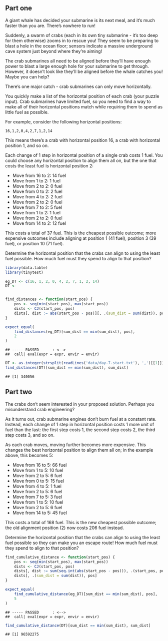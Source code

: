 
## Part one

A giant whale has decided your submarine is its next meal, and it’s much
faster than you are. There’s nowhere to run!

Suddenly, a swarm of crabs (each in its own tiny submarine - it’s too
deep for them otherwise) zooms in to rescue you! They seem to be
preparing to blast a hole in the ocean floor; sensors indicate a massive
underground cave system just beyond where they’re aiming!

The crab submarines all need to be aligned before they’ll have enough
power to blast a large enough hole for your submarine to get through.
However, it doesn’t look like they’ll be aligned before the whale
catches you! Maybe you can help?

There’s one major catch - crab submarines can only move horizontally.

You quickly make a list of the horizontal position of each crab (your
puzzle input). Crab submarines have limited fuel, so you need to find a
way to make all of their horizontal positions match while requiring them
to spend as little fuel as possible.

For example, consider the following horizontal positions:

`16,1,2,0,4,2,7,1,2,14`

This means there’s a crab with horizontal position 16, a crab with
horizontal position 1, and so on.

Each change of 1 step in horizontal position of a single crab costs 1
fuel. You could choose any horizontal position to align them all on, but
the one that costs the least fuel is horizontal position 2:

-   Move from 16 to 2: 14 fuel
-   Move from 1 to 2: 1 fuel
-   Move from 2 to 2: 0 fuel
-   Move from 0 to 2: 2 fuel
-   Move from 4 to 2: 2 fuel
-   Move from 2 to 2: 0 fuel
-   Move from 7 to 2: 5 fuel
-   Move from 1 to 2: 1 fuel
-   Move from 2 to 2: 0 fuel
-   Move from 14 to 2: 12 fuel

This costs a total of 37 fuel. This is the cheapest possible outcome;
more expensive outcomes include aligning at position 1 (41 fuel),
position 3 (39 fuel), or position 10 (71 fuel).

Determine the horizontal position that the crabs can align to using the
least fuel possible. How much fuel must they spend to align to that
position?

``` r
library(data.table)
library(tinytest)

eg_DT <- c(16, 1, 2, 0, 4, 2, 7, 1, 2, 14)
DT <- 


find_distances <- function(start_pos) {
    pos <- seq(min(start_pos), max(start_pos))
    dists <- CJ(start_pos, pos)
    dists[, dist := abs(start_pos - pos)][, .(sum_dist = sum(dist)), pos]
}

expect_equal(
    find_distances(eg_DT)[sum_dist == min(sum_dist), pos],
    2
)
```

    ## ----- PASSED      : <-->
    ##  call| eval(expr = expr, envir = envir)

``` r
DT <- as.integer(strsplit(readLines('data/day-7-start.txt'), ',')[[1]])
find_distances(DT)[sum_dist == min(sum_dist), sum_dist]
```

    ## [1] 340056

## Part two

The crabs don’t seem interested in your proposed solution. Perhaps you
misunderstand crab engineering?

As it turns out, crab submarine engines don’t burn fuel at a constant
rate. Instead, each change of 1 step in horizontal position costs 1 more
unit of fuel than the last: the first step costs 1, the second step
costs 2, the third step costs 3, and so on.

As each crab moves, moving further becomes more expensive. This changes
the best horizontal position to align them all on; in the example above,
this becomes 5:

-   Move from 16 to 5: 66 fuel
-   Move from 1 to 5: 10 fuel
-   Move from 2 to 5: 6 fuel
-   Move from 0 to 5: 15 fuel
-   Move from 4 to 5: 1 fuel
-   Move from 2 to 5: 6 fuel
-   Move from 7 to 5: 3 fuel
-   Move from 1 to 5: 10 fuel
-   Move from 2 to 5: 6 fuel
-   Move from 14 to 5: 45 fuel

This costs a total of 168 fuel. This is the new cheapest possible
outcome; the old alignment position (2) now costs 206 fuel instead.

Determine the horizontal position that the crabs can align to using the
least fuel possible so they can make you an escape route! How much fuel
must they spend to align to that position?

``` r
find_cumulative_distance <- function(start_pos) {
    pos <- seq(min(start_pos), max(start_pos))
    dists <- CJ(start_pos, pos)
    dists[, dist := sum(seq.int(abs(start_pos - pos))), .(start_pos, pos)]
    dists[, .(sum_dist = sum(dist)), pos]
}

expect_equal(
    find_cumulative_distance(eg_DT)[sum_dist == min(sum_dist), pos],
    5
)
```

    ## ----- PASSED      : <-->
    ##  call| eval(expr = expr, envir = envir)

``` r
find_cumulative_distance(DT)[sum_dist == min(sum_dist), sum_dist]
```

    ## [1] 96592275
